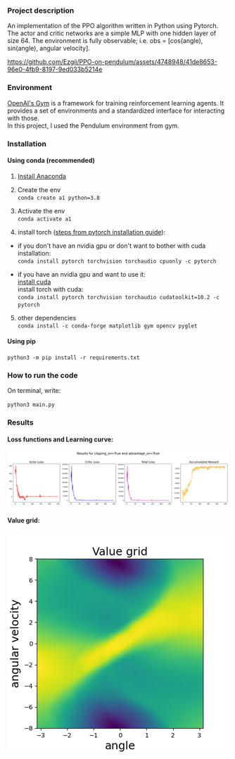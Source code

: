 ### Project description
An implementation of the PPO algorithm written in Python using Pytorch. 
The actor and critic networks are a simple MLP with one hidden layer of size 64. The environment is fully observable; i.e. obs = [cos(angle), sin(angle), angular velocity].


https://github.com/Ezgii/PPO-on-pendulum/assets/4748948/41de8653-96e0-4fb9-8197-9ed033b5214e


### Environment
[OpenAI's Gym](https://gym.openai.com/) is a framework for training reinforcement 
learning agents. It provides a set of environments and a
standardized interface for interacting with those.   
In this project, I used the Pendulum environment from gym.

### Installation

#### Using conda (recommended)    
1. [Install Anaconda](https://www.anaconda.com/products/individual)

2. Create the env    
`conda create a1 python=3.8` 

3. Activate the env     
`conda activate a1`    

4. install torch ([steps from pytorch installation guide](https://pytorch.org/)):    
- if you don't have an nvidia gpu or don't want to bother with cuda installation:    
`conda install pytorch torchvision torchaudio cpuonly -c pytorch`    
  
- if you have an nvidia gpu and want to use it:    
[install cuda](https://docs.nvidia.com/cuda/index.html)   
install torch with cuda:   
`conda install pytorch torchvision torchaudio cudatoolkit=10.2 -c pytorch`

5. other dependencies   
`conda install -c conda-forge matplotlib gym opencv pyglet`

#### Using pip
`python3 -m pip install -r requirements.txt`

### How to run the code
On terminal, write:

`python3 main.py`

### Results

#### Loss functions and Learning curve:

![figure1](https://github.com/Ezgii/PPO-on-pendulum/blob/main/results/figure1_True_True.png)

#### Value grid:

![figure2](https://github.com/Ezgii/PPO-on-pendulum/blob/main/results/figure2_True_True.png)
